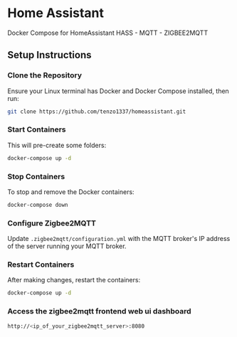 # Home Assistant

Docker Compose for HomeAssistant HASS - MQTT - ZIGBEE2MQTT

## Setup Instructions

### Clone the Repository
Ensure your Linux terminal has Docker and Docker Compose installed, then run:

```sh
git clone https://github.com/tenzo1337/homeassistant.git
```

### Start Containers
This will pre-create some folders:

```sh
docker-compose up -d
```

### Stop Containers
To stop and remove the Docker containers:

```sh
docker-compose down
```

### Configure Zigbee2MQTT
Update `.zigbee2mqtt/configuration.yml` with the MQTT broker's IP address of the server running your MQTT broker.

### Restart Containers
After making changes, restart the containers:

```sh
docker-compose up -d
```

### Access the zigbee2mqtt frontend web ui dashboard
```sh
http://<ip_of_your_zigbee2mqtt_server>:8080
```
